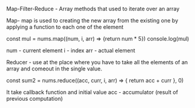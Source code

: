 Map-Filter-Reduce - Array methods that used to iterate over an array

Map- map is used to creating the new array from the existing one by applying a function to each one of the element 

const mul = nums.map((num, i, arr) => {return num * 5})
console.log(mul)

num - current element
i - index
arr - actual element

Reducer - use at the place where you have to take all the elements of an array and comeout in the single value.

const sum2 = nums.reduce((acc, curr, i, arr) => {
    return acc + curr
}, 0)

It take callback function and initial value
acc - accumulator (result of previous computation)
